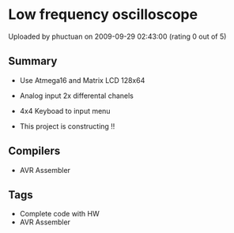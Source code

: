 # Low frequency oscilloscope

Uploaded by phuctuan on 2009-09-29 02:43:00 (rating 0 out of 5)

## Summary

- Use Atmega16 and Matrix LCD 128x64  

- Analog input 2x differental chanels  

- 4x4 Keyboad to input menu  

- This project is constructing !!

## Compilers

- AVR Assembler

## Tags

- Complete code with HW
- AVR Assembler
